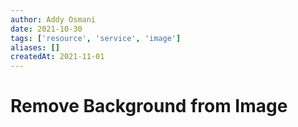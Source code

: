 ```yaml
---
author: Addy Osmani
date: 2021-10-30
tags: ['resource', 'service', 'image']
aliases: []
createdAt: 2021-11-01
---
```

# Remove Background from Image

[](https://twitter.com/addyosmani/status/1454463112300531713)
